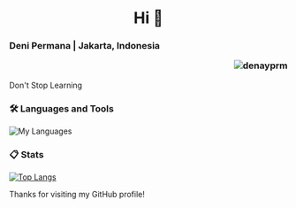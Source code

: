 <h1 align="center">Hi 👋</h1>
<h3 align="left">Deni Permana | Jakarta, Indonesia
  <p align="right">
    <img src="https://komarev.com/ghpvc/?username=denayprm&label=Profile%20views&color=0e75b6&style=flat" alt="denayprm" />
  </p>
</h3>

<p align="left">Don't Stop Learning</p>

### 🛠️ Languages and Tools

![My Languages](https://skillicons.dev/icons?i=java,python,c,r,vscode,idea,rstudio)

### 📋 Stats

[![Top Langs](https://github-readme-stats.zohan.tech/api/top-langs/?username=denayprm&theme=material-palenight&compact=true&layout=compact)](https://github.com/denayprm/)

Thanks for visiting my GitHub profile!

<!--
<p>
  &nbsp;<img align="center" src="https://github-readme-stats.vercel.app/api?username=denayprm&show_icons=true&locale=en" alt="denayprm" />
</p>

<p>
  <img align="center" src="https://github-readme-streak-stats.herokuapp.com/?user=denayprm&" alt="denayprm" />
</p>
-->
